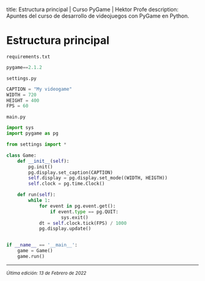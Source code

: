 title: Estructura principal | Curso PyGame | Hektor Profe
description: Apuntes del curso de desarrollo de videojuegos con PyGame en Python.

# Estructura principal

`requirements.txt`

```python
pygame==2.1.2
```

`settings.py`

```python
CAPTION = "My videogame"
WIDTH = 720
HEIGHT = 400
FPS = 60
```

`main.py`

```python
import sys
import pygame as pg

from settings import *

class Game:
    def __init__(self):
        pg.init()
        pg.display.set_caption(CAPTION)
        self.display = pg.display.set_mode((WIDTH, HEIGTH))
        self.clock = pg.time.Clock()

    def run(self):
        while 1:
            for event in pg.event.get():
                if event.type == pg.QUIT:
                    sys.exit()
            dt = self.clock.tick(FPS) / 1000
            pg.display.update()


if __name__ == '__main__':
    game = Game()
    game.run()
```


___
<small class="edited"><i>Última edición: 13 de Febrero de 2022</i></small>